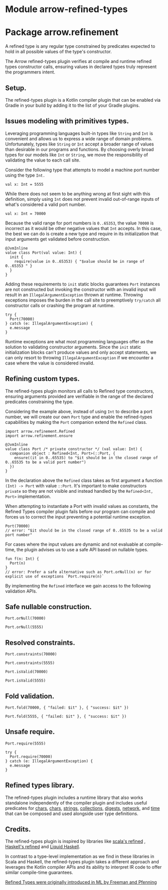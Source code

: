 # Module arrow-refined-types

# Package arrow.refinement

A refined type is any regular type constrained by predicates expected to hold in all possible values of the type's
constructor.

The Arrow refined-types plugin verifies at compile and runtime refined types constructor calls, ensuring values in
declared types truly represent the programmers intent.

## Setup.

The refined-types plugin is a Kotlin compiler plugin that can be enabled via Gradle in your build by adding it to the
list of your Gradle plugins.

## Issues modeling with primitives types.

Leveraging programming languages built-in types like `String` and `Int` is convenient and allows us to express a wide
range of domain problems. Unfortunately, types like `String` or `Int` accept a broader range of values than desirable in
our programs and functions. By choosing overly broad types for our models like `Int` or `String`, we move the
responsibility of validating the value to each call site.

Consider the following type that attempts to model a machine port number using the type `Int.`

```kotlin:ank
val x: Int = 5555
```

While there does not seem to be anything wrong at first sight with this definition, simply using `Int` does not prevent
invalid out-of-range inputs of what's considered a valid port number.

```kotlin:ank
val x: Int = 70000
```

Because the valid range for port numbers is `0..65353`, the value `70000` is incorrect as it would be other negative
values that `Int` accepts. In this case, the best we can do is create a new type and require in its initialization that
input arguments get validated before construction.

```kotlin:ank
@JvmInline
value class Port(val value: Int) {
  init {
    require(value in 0..65353) { "$value should be in range of 0..65353 " }
  }
}
```

Adding these requirements to `init` static blocks guarantees `Port` instances are not constructed but invoking the
constructor with an invalid input will result in an `IllegalArgumentException` thrown at runtime.
Throwing exceptions imposes the burden in the call site to preemptively `try/catch` all constructor calls or crashing the program at runtime.

```kotlin:ank
try { 
  Port(70000) 
} catch (e: IllegalArgumentException) { 
  e.message
}
```

Runtime exceptions are what most programming languages offer as the solution to validating constructor arguments. Since
the `init` static initialization blocks can't produce values and only accept statements, we can only resort to
throwing `IllegalArgumentException` if we encounter a case where the value is considered invalid.

## Refining custom types.

The refined-types plugin monitors all calls to Refined type constructors, ensuring arguments provided are verifiable in
the range of the declared predicates constraining the type.

Considering the example above, instead of using `Int` to describe a port number, we will create our own `Port` type and
enable the refined-types capabilities by making the `Port` companion extend the `Refined` class.

```kotlin:ank
import arrow.refinement.Refined
import arrow.refinement.ensure

@JvmInline
value class Port /* private constructor */ (val value: Int) {
  companion object : Refined<Int, Port>(::Port, {
    ensure((it in 0..65535) to "$it should be in the closed range of 0..65535 to be a valid port number")
  })
}
```

In the declaration above the `Refined` class takes as first argument a function `(Int) -> Port` with value `::Port`.
It's important to make constructors `private` so they are not visible and instead handled by the `Refined<Int, Port>`
implementation.

When attempting to instantiate a Port with invalid values as constants, the Refined Types compiler plugin fails before
our program can compile and forces us to correct the input preventing a potential runtime exception.

```kotlin:ank:silent
Port(70000)
// error: "$it should be in the closed range of 0..65535 to be a valid port number"
```

For cases where the input values are dynamic and not evaluable at compile-time, the plugin advises us to use a safe API
based on nullable types.

```kotlin:ank
fun f(n: Int) {
  Port(n)
}
// error: Prefer a safe alternative such as Port.orNull(n) or for explicit use of exceptions `Port.require(n)`
```

By implementing the `Refined` interface we gain access to the following validation APIs.

## Safe nullable construction.

```kotlin:ank
Port.orNull(70000)
```

```kotlin:ank
Port.orNull(5555)
```

## Resolved constraints.

```kotlin:ank
Port.constraints(70000)
```

```kotlin:ank
Port.constraints(5555)
```

```kotlin:ank
Port.isValid(70000)
```

 ```kotlin:ank
 Port.isValid(5555)
 ```

## Fold validation.

```kotlin:ank
Port.fold(70000, { "failed: $it" }, { "success: $it" })
```

```kotlin:ank
Port.fold(5555, { "failed: $it" }, { "success: $it" })
```

## Unsafe require.

```kotlin:ank
Port.require(5555)
```

```kotlin:ank
try {
  Port.require(70000)
} catch (e: IllegalArgumentException) { 
  e.message
}
```

## Refined types library.

The refined-types plugin includes a runtime library that also works standalone independently of the compiler plugin and
includes useful predicates for [chars](/booleans/arrow-refined-types/arrow.refinement.booleans/), [chars](/apidocs/arrow-refined-types/arrow.refinement.chars/), [strings](/apidocs/arrow-refined-types/arrow.refinement.strings/), [collections](/apidocs/arrow-refined-types/arrow.refinement.collections/), [digests](/apidocs/arrow-refined-types/arrow.refinement.digests/), [network](/apidocs/arrow-refined-types/arrow.refinement.network/), and [time](/apidocs/arrow-refined-types/arrow.refinement.time/) that can be composed and used alongside user type
definitions.

## Credits.

The refined-types plugin is inspired by libraries like [scala's refined](https://github.com/fthomas/refined)
, [Haskell's refined](https://github.com/nikita-volkov/refined)
and [Liquid Haskell](https://ucsd-progsys.github.io/liquidhaskell-blog/).

In contrast to a type-level implementation as we find in these libraries in Scala and Haskell, the refined-types plugin
takes a different approach and leverages the Kotlin compiler APIs and its ability to interpret IR code to offer similar
compile-time guarantees.

[Refined Types were originally introduced in ML by Freeman and Pfenning](https://www.cs.cmu.edu/afs/cs.cmu.edu/user/fp/www/papers/pldi91.pdf)
